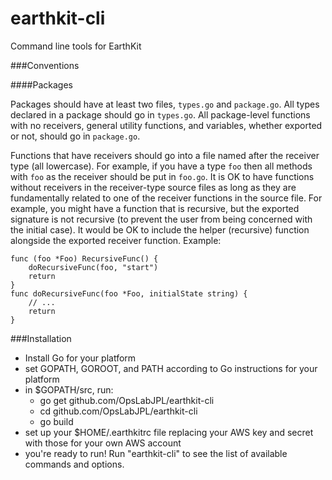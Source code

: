 earthkit-cli
============

Command line tools for EarthKit


###Conventions

####Packages

Packages should have at least two files, `types.go` and `package.go`.  All types declared in a package should go in `types.go`.  All package-level functions with no receivers, general utility functions, and variables, whether exported or not, should go in `package.go`.

Functions that have receivers should go into a file named after the receiver type (all lowercase).  For example, if you have a type `foo` then all methods with `foo` as the receiver should be put in `foo.go`.  It is OK to have functions without receivers in the receiver-type source files as long as they are fundamentally related to one of the receiver functions in the source file.  For example, you might have a function that is recursive, but the exported signature is not recursive (to prevent the user from being concerned with the initial case).  It would be OK to include the helper (recursive) function alongside the exported receiver function.  Example:

    func (foo *Foo) RecursiveFunc() {
        doRecursiveFunc(foo, "start")
        return
    }
    func doRecursiveFunc(foo *Foo, initialState string) {
        // ...
        return
    }


###Installation
* Install Go for your platform
* set GOPATH, GOROOT, and PATH according to Go instructions for your platform
* in $GOPATH/src, run: 
    * go get github.com/OpsLabJPL/earthkit-cli
    * cd github.com/OpsLabJPL/earthkit-cli
    * go build
* set up your $HOME/.earthkitrc file replacing your AWS key and secret with those for your own AWS account
* you're ready to run! Run "earthkit-cli" to see the list of available commands and options.
    
